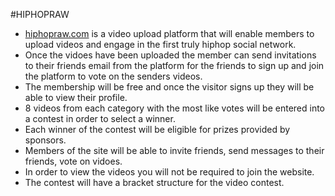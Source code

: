 #HIPHOPRAW

* [hiphopraw.com](http://hiphopraw.com/) is a video upload platform that will enable members to upload videos
and engage in the first truly hiphop social network.
* Once the vidoes have been uploaded the member can send invitations to their friends
email from the platform for the friends to sign up and join the platform to vote on the
senders videos.
* The membership will be free and once the visitor signs up they will be able to view their
profile.
* 8 videos from each category with the most like votes will be entered into a contest in order
to select a winner.
* Each winner of the contest will be eligible for prizes provided by sponsors.
* Members of the site will be able to invite friends, send messages to their friends, vote on
vidoes.
* In order to view the videos you will not be required to join the website.
* The contest will have a bracket structure for the video contest.
